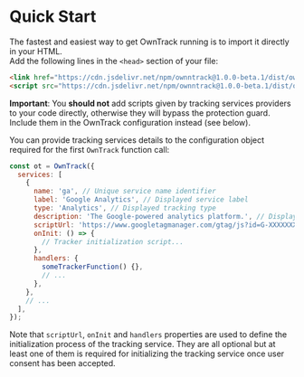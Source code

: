 # Quick Start

The fastest and easiest way to get OwnTrack running is to import it directly in your HTML.  
Add the following lines in the `<head>` section of your file:

<!-- prettier-ignore -->
```html
<link href="https://cdn.jsdelivr.net/npm/ownntrack@1.0.0-beta.1/dist/owntrack.min.css" rel="stylesheet" />
<script src="https://cdn.jsdelivr.net/npm/ownntrack@1.0.0-beta.1/dist/owntrack.min.js"></script>
```

**Important**: You **should not** add scripts given by tracking services providers to your code directly, otherwise they will bypass the protection guard. Include them in the OwnTrack configuration instead (see below).

You can provide tracking services details to the configuration object required for the first `OwnTrack` function call:

```js
const ot = OwnTrack({
  services: [
    {
      name: 'ga', // Unique service name identifier
      label: 'Google Analytics', // Displayed service label
      type: 'Analytics', // Displayed tracking type
      description: 'The Google-powered analytics platform.', // Displayed service description
      scriptUrl: 'https://www.googletagmanager.com/gtag/js?id=G-XXXXXXXXXX', // Tracking script URL (generally given by the service provider)
      onInit: () => {
        // Tracker initialization script...
      },
      handlers: {
        someTrackerFunction() {},
        // ...
      },
    },
    // ...
  ],
});
```

Note that `scriptUrl`, `onInit` and `handlers` properties are used to define the initialization process of the tracking service. They are all optional but at least one of them is required for initializing the tracking service once user consent has been accepted.
